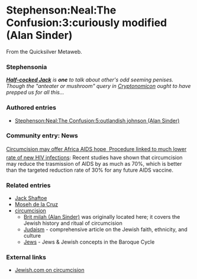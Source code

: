 
# Stephenson:Neal:The Confusion:3:curiously modified (Alan Sinder)

From the Quicksilver Metaweb.


### Stephensonia


***[Half-cocked Jack](/jack-shaftoe)** is **one** to talk about other's odd seeming penises. Though the "anteater or mushroom" query in [Cryptonomicon](/cryptonomicon) ought to have prepped us for all this...* 

### Authored entries


* [Stephenson:Neal:The Confusion:5:outlandish johnson (Alan Sinder)](/stephenson-neal-the-confusion-5-outlandish-johnson-alan-sinder)


### Community entry: News


[Circumcision may offer Africa AIDS hope  Procedure linked to much lower rate of new HIV infections](/http-www-sfgate-com-cgi-bin-article-cgi-file-c-a-2005-07-06-mngandjfvk1-dtl-type-printable): Recent studies have shown that circumcision may reduce the trasmission of AIDS by as much as 70%, which is better than the targeted reduction rate of 30% for any future AIDS vaccine.

### Related entries


* [Jack Shaftoe](/jack-shaftoe)
* [Moseh de la Cruz](/moseh-de-la-cruz)
* [circumcision](/circumcision)
	+ [Brit milah (Alan Sinder)](/brit-milah-alan-sinder) was originally located here; it covers the Jewish history and ritual of circumcision
	+ [Judaism](/judaism) - comprehensive article on the Jewish faith, ethnicity, and culture
	+ [Jews](/jews) - Jews & Jewish concepts in the Baroque Cycle


### External links


* [Jewish.com on circumcision](/http-jewish-com-page-php-do-page-cat-id-976)
